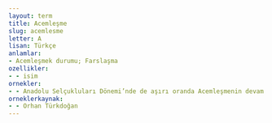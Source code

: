 ```yaml
---
layout: term
title: Acemleşme
slug: acemlesme
letter: A
lisan: Türkçe
anlamlar:
- Acemleşmek durumu; Farslaşma
ozellikler:
- - isim
ornekler:
- - Anadolu Selçukluları Dönemi’nde de aşırı oranda Acemleşmenin devam ettiğini görüyoruz.
orneklerkaynak:
- - Orhan Türkdoğan
---
```

